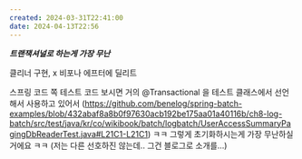 ```yaml
---
created: 2024-03-31T22:41:00
date: 2024-04-13T22:56
---
```

***트랜잭셔널로 하는게 가장 무난***

클리너 구현, x
비포나 에프터에 딜리트

스프링 코드 쪽 테스트 코드 보시면 거의 @Transactional 을 테스트 클래스에서 선언해서 사용하고 있어서 (https://github.com/benelog/spring-batch-examples/blob/432abaf8a8b0f97630acb192be175aa01a40116b/ch8-log-batch/src/test/java/kr/co/wikibook/batch/logbatch/UserAccessSummaryPagingDbReaderTest.java#L21C1-L21C1)  ㅋㅋ 그렇게 초기화하시는게 가장 무난하실거에요 ㅋㅋ 
(저는 다른 선호하진 않는데.. 그건 블로그로 소개를…)